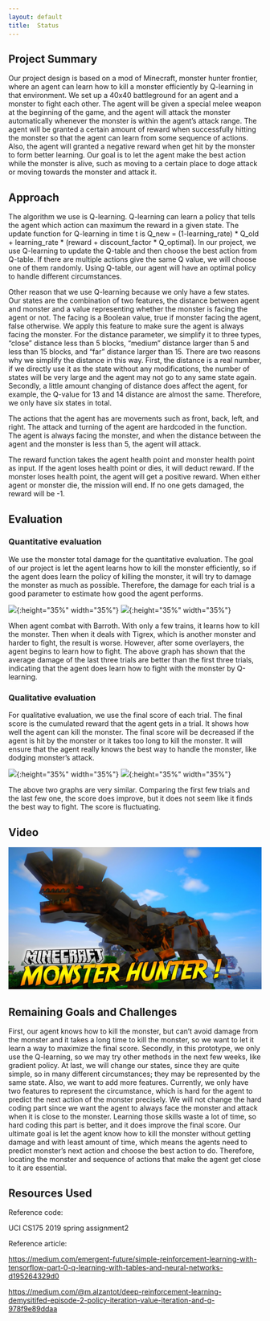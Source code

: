 ```yaml
---
layout: default
title:  Status
---
```



## Project Summary
Our project design is based on a mod of Minecraft, monster hunter frontier, where an agent can learn how to kill a monster efficiently by Q-learning in that environment. We set up a 40x40 battleground for an agent and a monster to fight each other. The agent will be given a special melee weapon at the beginning of the game, and the agent will attack the monster automatically whenever the monster is within the agent’s attack range. The agent will be granted a certain amount of reward when successfully hitting the monster so that the agent can learn from some sequence of actions. Also, the agent will granted a negative reward when get hit by the monster to form better learning. Our goal is to let the agent make the best action while the monster is alive, such as moving to a certain place to doge attack or moving towards the monster and attack it.


## Approach
The algorithm we use is Q-learning. Q-learning can learn a policy that tells the agent which action can maximum the reward in a given state. The update function for Q-learning in time t is Q_new = (1-learning_rate) * Q_old + learning_rate * (reward + discount_factor * Q_optimal). In our project, we use Q-learning to update the Q-table and then choose the best action from Q-table. If there are multiple actions give the same Q value, we will choose one of them randomly. Using Q-table, our agent will have an optimal policy to handle different circumstances. 

Other reason that we use Q-learning because we only have a few states. Our states are the combination of two features, the distance between agent and monster and a value representing whether the monster is facing the agent or not. The facing is a Boolean value, true if monster facing the agent, false otherwise. We apply this feature to make sure the agent is always facing the monster. For the distance parameter, we simplify it to three types, “close” distance less than 5 blocks, “medium” distance larger than 5 and less than 15 blocks, and “far” distance larger than 15. There are two reasons why we simplify the distance in this way. First, the distance is a real number, if we directly use it as the state without any modifications, the number of states will be very large and the agent may not go to any same state again. Secondly, a little amount changing of distance does affect the agent, for example, the Q-value for 13 and 14 distance are almost the same. Therefore, we only have six states in total.

The actions that the agent has are movements such as front, back, left, and right. The attack and turning of the agent are hardcoded in the function. The agent is always facing the monster, and when the distance between the agent and the monster is less than 5, the agent will attack. 

The reward function takes the agent health point and monster health point as input. If the agent loses health point or dies, it will deduct reward. If the monster loses health point, the agent will get a positive reward. When either agent or monster die, the mission will end. If no one gets damaged, the reward will be -1.


## Evaluation
### Quantitative evaluation
We use the monster total damage for the quantitative evaluation. The goal of our project is let the agent learns how to kill the monster efficiently, so if the agent does learn the policy of killing the monster, it will try to damage the monster as much as possible. Therefore, the damage for each trial is a good parameter to estimate how good the agent performs. 

![](/status_result/Damage_Barroth.png){:height="35%" width="35%"}
![](/status_result/Damage_Tigrex.png){:height="35%" width="35%"}

When agent combat with Barroth. With only a few trains, it learns how to kill the monster. Then when it deals with Tigrex, which is another monster and harder to fight, the result is worse. However, after some overlayers, the agent begins to learn how to fight. The above graph has shown that the average damage of the last three trials are better than the first three trials, indicating that the agent does learn how to fight with the monster by Q-learning.

### Qualitative evaluation	
For qualitative evaluation, we use the final score of each trial. The final score is the cumulated reward that the agent gets in a trial. It shows how well the agent can kill the monster. The final score will be decreased if the agent is hit by the monster or it takes too long to kill the monster. It will ensure that the agent really knows the best way to handle the monster, like dodging monster’s attack.

![](/status_result/Final_score_Barroth.png){:height="35%" width="35%"}
![](/status_result/Final_score_Tigrex.png){:height="35%" width="35%"}

The above two graphs are very similar. Comparing the first few trials and the last few one, the score does improve, but it does not seem like it finds the best way to fight. The score is fluctuating.


## Video

[![MHF](MHF.jpg)](https://www.youtube.com/watch?v=ICqtUzS98JM "Monster HUnter")



## Remaining Goals and Challenges
First, our agent knows how to kill the monster, but can’t avoid damage from the monster and it takes a long time to kill the monster, so we want to let it learn a way to maximize the final score. Secondly, in this prototype, we only use the Q-learning, so we may try other methods in the next few weeks, like gradient policy. At last, we will change our states, since they are quite simple, so in many different circumstances; they may be represented by the same state. Also, we want to add more features. Currently, we only have two features to represent the circumstance, which is hard for the agent to predict the next action of the monster precisely. We will not change the hard coding part since we want the agent to always face the monster and attack when it is close to the monster. Learning those skills waste a lot of time, so hard coding this part is better, and it does improve the final score. Our ultimate goal is let the agent know how to kill the monster without getting damage and with least amount of time, which means the agents need to predict monster’s next action and choose the best action to do. Therefore, locating the monster and sequence of actions that make the agent get close to it are essential.

    
    
## Resources Used
Reference code: 

UCI CS175 2019 spring assignment2

Reference article: 

https://medium.com/emergent-future/simple-reinforcement-learning-with-tensorflow-part-0-q-learning-with-tables-and-neural-networks-d195264329d0

https://medium.com/@m.alzantot/deep-reinforcement-learning-demysitifed-episode-2-policy-iteration-value-iteration-and-q-978f9e89ddaa

